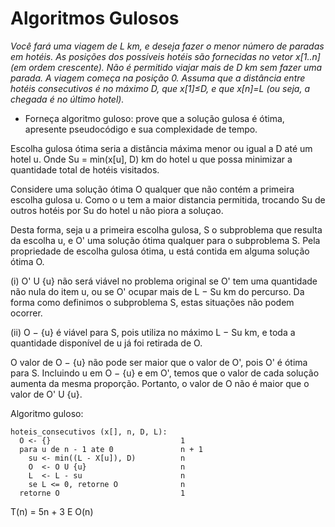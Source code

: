 # Algoritmos Gulosos

_Você fará uma viagem de L km, e deseja fazer o menor número de paradas em hotéis.
As posições dos possíveis hotéis são fornecidas no vetor x[1..n] (em ordem crescente).
Não é permitido viajar mais de D km sem fazer uma parada.
A viagem começa na posição 0. Assuma que a distância entre hotéis consecutivos é no máximo D, que x[1]≤D, e que x[n]=L (ou seja, a chegada é no último hotel)._

- Forneça algoritmo guloso: prove que a solução gulosa é ótima, apresente pseudocódigo e sua complexidade de tempo.

Escolha gulosa ótima seria a distância máxima menor ou igual a D até um hotel u.
Onde Su = min(x[u], D) km do hotel u que possa minimizar a quantidade total de hotéis visitados.

Considere uma solução ótima O qualquer que não contém a primeira escolha gulosa u.
Como o u tem a maior distancia permitida, trocando Su de outros hotéis por Su do hotel u não piora a soluçao.

Desta forma, seja u a primeira escolha gulosa, S o subproblema que resulta da escolha u, e O' uma solução ótima qualquer para o subproblema S. Pela propriedade de escolha gulosa ótima, u está contida em alguma solução ótima O.

(i) O' U {u} não será viável no problema original se O' tem uma quantidade não nula do item u, ou se O' ocupar mais de L − Su km do percurso. Da forma como definimos o subproblema S, estas situações não podem ocorrer.

(ii) O − {u} é viável para S, pois utiliza no máximo L − Su km, e toda a quantidade disponível de u já foi retirada de O.

O valor de O − {u} não pode ser maior que o valor de O', pois O' é ótima para S.
Incluindo u em O − {u} e em O', temos que o valor de cada solução aumenta da mesma proporção. Portanto, o valor de O não é maior que o valor de O' U {u}.

Algoritmo guloso:
```
hoteis_consecutivos (x[], n, D, L):
  O <- {}                             1
  para u de n - 1 ate 0               n + 1
    su <- min((L - X[u]), D)          n
    O  <- O U {u}                     n
    L  <- L - su                      n
    se L <= 0, retorne O              n
  retorne O                           1
```
T(n) = 5n + 3 E O(n)
